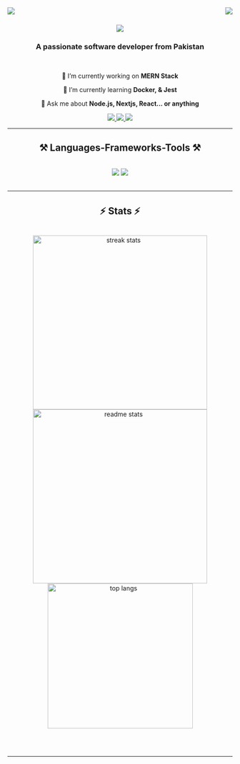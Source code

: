<img align="right" src="https://komarev.com/ghpvc/?username=0vai5" />
<img align="left" src="https://wakatime.com/badge/user/bc5d206c-0c30-4b76-925b-969fe55c64a1.svg" />

<h1 align="center">
    <img src="https://readme-typing-svg.herokuapp.com/?font=Righteous&size=35&center=true&vCenter=true&width=500&height=70&duration=4000&lines=Hi+There!+👋;+I'm+Ovais+Raza!;" />
</h1>

<h3 align="center">A passionate software developer from Pakistan</h3>

<br/>

<div align="center">
 
 🔭 I’m currently working on **MERN Stack**
 
 🌱 I’m currently learning **Docker, & Jest**

💬 Ask me about **Node.js, Nextjs, React... or anything**


 </div>
 
<div align="center"> 
  <a href="rovais53@gmail.com">
    <img src="https://img.shields.io/badge/Gmail-333333?style=for-the-badge&logo=gmail&logoColor=red" />
  </a>
  <a href="https://www.linkedin.com/in/0vai5/" target="_blank">
    <img src="https://img.shields.io/badge/LinkedIn-0077B5?style=for-the-badge&logo=linkedin&logoColor=white" target="_blank" />
  </a>
  <a href="http://ovais.tech" target="_blank">
     <img src="https://img.shields.io/badge/Portfolio-FF5722?style=for-the-badge&logo=todoist&logoColor=white" target="_blank" /> <!-- sqlite, safari, google-chrome are other good icon options -->
  </a>
</div>

 <hr/>
 
<h2 align="center">⚒️ Languages-Frameworks-Tools ⚒️</h2>
<br/>
<div align="center">
    <img src="https://skillicons.dev/icons?i=react,bootstrap,mui,html,css,vscode,github,figma,tailwind,git,netlify,redux,appwrite" />
    <img src="https://skillicons.dev/icons?i=nodejs,javascript,python,express,firebase,mongodb,nextjs,express,vite,vercel,typescript,jest" /><br>
</div>

<br/>




<hr/>

<h2 align="center">⚡ Stats ⚡</h2>
<br>
<div align=center>
  <img width=390 src="https://github-readme-streak-stats-salesp07.vercel.app/?user=0vai5&count_private=true&theme=react&border_radius=10" alt="streak stats"/>
  <img width=390 src="https://github-readme-stats.vercel.app/api?username=0vai5&show_icons=true&theme=react" alt="readme stats" />
  <br/>
  <img width=325 align="center" src="https://github-readme-stats-salesp07.vercel.app/api/top-langs/?username=0vai5&hide=HTML&langs_count=8&layout=compact&theme=react&border_radius=10&size_weight=0.5&count_weight=0.5&exclude_repo=github-readme-stats" alt="top langs" />
</div>

<br/><br/>

<hr/>

<br/>



<br/>
